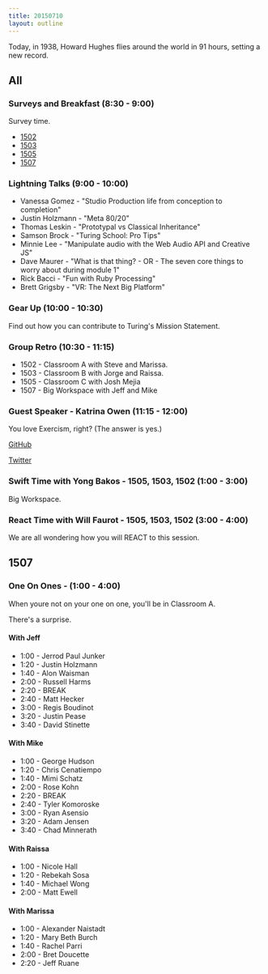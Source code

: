```yaml
---
title: 20150710
layout: outline
---
```


Today, in 1938, Howard Hughes flies around the world in 91 hours, setting a new record.

## All

### Surveys and Breakfast (8:30 - 9:00)

Survey time.

* [1502](https://docs.google.com/a/casimircreative.com/forms/d/13ui8bcnW41YGhZG8DeBJS9Rev3DEXc-5h91PAJaH5Qs/viewform)
* [1503](https://docs.google.com/a/casimircreative.com/forms/d/1CPCF2hZymARyeWu4I5S69KLtRVUc7skj_14KBFx_D50/viewform)
* [1505](https://docs.google.com/a/casimircreative.com/forms/d/1cRk2oBWE7upGwYIn2VvLUKCTxvxADOaMd_aWPXPKNJU/viewform)
* [1507](https://docs.google.com/a/casimircreative.com/forms/d/1MQuRLKFaMLyy9e0DoRyGhGJnUFd-3PLkcyj5erY3_5c/viewform)


### Lightning Talks (9:00 - 10:00)

* Vanessa Gomez - "Studio Production life from conception to completion"
* Justin Holzmann - "Meta 80/20"
* Thomas Leskin - "Prototypal vs Classical Inheritance"
* Samson Brock - "Turing School: Pro Tips"
* Minnie Lee - "Manipulate audio with the Web Audio API and Creative JS"
* Dave Maurer - "What is that thing? - OR - The seven core things to worry about during module 1"
* Rick Bacci - "Fun with Ruby Processing"
* Brett Grigsby - "VR: The Next Big Platform"


### Gear Up (10:00 - 10:30)

Find out how you can contribute to Turing's Mission Statement.

### Group Retro (10:30 - 11:15)

* 1502 - Classroom A with Steve and Marissa.
* 1503 - Classroom B with Jorge and Raissa.
* 1505 - Classroom C with Josh Mejia
* 1507 - Big Workspace with Jeff and Mike

### Guest Speaker - Katrina Owen (11:15 - 12:00)

You love Exercism, right? (The answer is yes.)

[GitHub](https://github.com/kytrinyx)

[Twitter](https://twitter.com/kytrinyx)


### Swift Time with Yong Bakos - 1505, 1503, 1502 (1:00 - 3:00)

Big Workspace.

### React Time with Will Faurot - 1505, 1503, 1502 (3:00 - 4:00)

We are all wondering how you will REACT to this session.


## 1507 

### One On Ones  - (1:00 - 4:00) 

When youre not on your one on one, you'll be in Classroom A.

There's a surprise.

#### With Jeff

* 1:00 - Jerrod Paul Junker
* 1:20 - Justin Holzmann
* 1:40 - Alon Waisman
* 2:00 - Russell Harms
* 2:20 - BREAK
* 2:40 - Matt Hecker
* 3:00 - Regis Boudinot
* 3:20 - Justin Pease
* 3:40 - David Stinette 

#### With Mike

* 1:00 - George Hudson
* 1:20 - Chris Cenatiempo
* 1:40 - Mimi Schatz
* 2:00 - Rose Kohn
* 2:20 - BREAK
* 2:40 - Tyler Komoroske
* 3:00 - Ryan Asensio
* 3:20 - Adam Jensen
* 3:40 - Chad Minnerath

#### With Raissa

* 1:00 - Nicole Hall
* 1:20 - Rebekah Sosa
* 1:40 - Michael Wong
* 2:00 - Matt Ewell

#### With Marissa

* 1:00 - Alexander Naistadt
* 1:20 - Mary Beth Burch 
* 1:40 - Rachel Parri
* 2:00 - Bret Doucette
* 2:20 - Jeff Ruane
